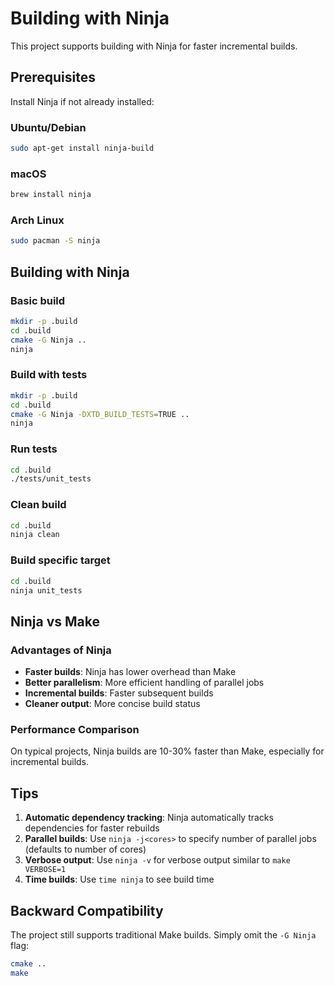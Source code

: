 # Building with Ninja

This project supports building with Ninja for faster incremental builds.

## Prerequisites

Install Ninja if not already installed:

### Ubuntu/Debian
```bash
sudo apt-get install ninja-build
```

### macOS
```bash
brew install ninja
```

### Arch Linux
```bash
sudo pacman -S ninja
```

## Building with Ninja

### Basic build
```bash
mkdir -p .build
cd .build
cmake -G Ninja ..
ninja
```

### Build with tests
```bash
mkdir -p .build
cd .build
cmake -G Ninja -DXTD_BUILD_TESTS=TRUE ..
ninja
```

### Run tests
```bash
cd .build
./tests/unit_tests
```

### Clean build
```bash
cd .build
ninja clean
```

### Build specific target
```bash
cd .build
ninja unit_tests
```

## Ninja vs Make

### Advantages of Ninja
- **Faster builds**: Ninja has lower overhead than Make
- **Better parallelism**: More efficient handling of parallel jobs
- **Incremental builds**: Faster subsequent builds
- **Cleaner output**: More concise build status

### Performance Comparison
On typical projects, Ninja builds are 10-30% faster than Make, especially for incremental builds.

## Tips

1. **Automatic dependency tracking**: Ninja automatically tracks dependencies for faster rebuilds
2. **Parallel builds**: Use `ninja -j<cores>` to specify number of parallel jobs (defaults to number of cores)
3. **Verbose output**: Use `ninja -v` for verbose output similar to `make VERBOSE=1`
4. **Time builds**: Use `time ninja` to see build time

## Backward Compatibility

The project still supports traditional Make builds. Simply omit the `-G Ninja` flag:

```bash
cmake ..
make
```
